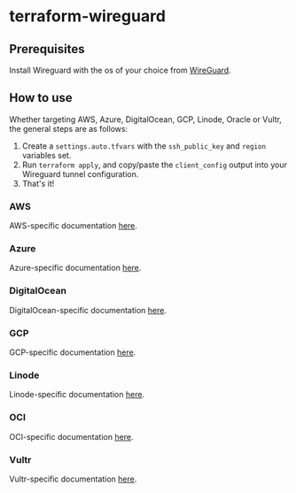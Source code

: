 # terraform-wireguard

## Prerequisites
Install Wireguard with the os of your choice from [WireGuard](https://www.wireguard.com/install/).

## How to use
Whether targeting AWS, Azure, DigitalOcean, GCP, Linode, Oracle or Vultr, the general steps are as follows:

1. Create a `settings.auto.tfvars` with the `ssh_public_key` and `region` variables set.
2. Run `terraform apply`, and copy/paste the `client_config` output into your Wireguard tunnel configuration.
3. That's it!

### AWS
AWS-specific documentation [here](terraform/aws/README.md).

### Azure
Azure-specific documentation [here](terraform/azure/README.md).

### DigitalOcean
DigitalOcean-specific documentation [here](terraform/do/README.md).

### GCP
GCP-specific documentation [here](terraform/gcp/README.md).

### Linode
Linode-specific documentation [here](terraform/linode/README.md).

### OCI
OCI-specific documentation [here](terraform/oci/README.md).

### Vultr
Vultr-specific documentation [here](terraform/vultr/README.md).
